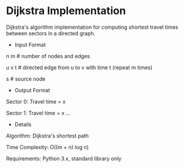 # Dijkstra Implementation
 Dijkstra's algorithm implementation for computing shortest travel times between sectors in a directed graph.


- Input Format

n m                 # number of nodes and edges

u v t               # directed edge from u to v with time t (repeat m times)

s                   # source node

- Output Format

Sector 0: Travel time = x

Sector 1: Travel time = x
...


- Details

Algorithm: Dijkstra's shortest path

Time Complexity: O((m + n) log n)

Requirements: Python 3.x, standard library only
